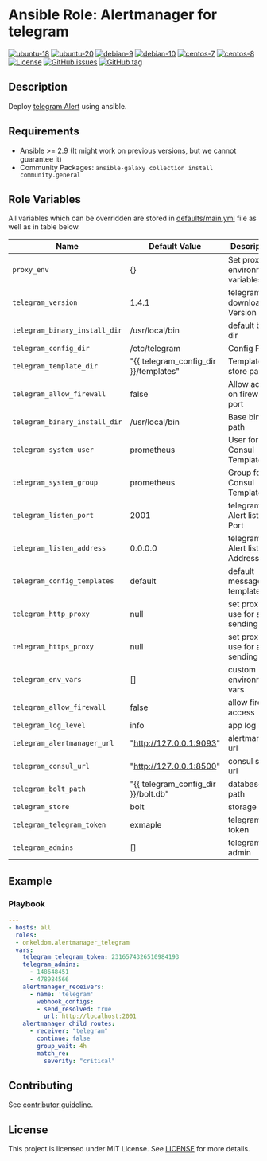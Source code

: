 # Ansible Role: Alertmanager for telegram

[![ubuntu-18](https://img.shields.io/badge/ubuntu-18.x-orange?style=flat&logo=ubuntu)](https://ubuntu.com/)
[![ubuntu-20](https://img.shields.io/badge/ubuntu-20.x-orange?style=flat&logo=ubuntu)](https://ubuntu.com/)
[![debian-9](https://img.shields.io/badge/debian-9.x-orange?style=flat&logo=debian)](https://www.debian.org/)
[![debian-10](https://img.shields.io/badge/debian-10.x-orange?style=flat&logo=debian)](https://www.debian.org/)
[![centos-7](https://img.shields.io/badge/centos-7.x-orange?style=flat&logo=centos)](https://www.centos.org/)
[![centos-8](https://img.shields.io/badge/centos-8.x-orange?style=flat&logo=centos)](https://www.centos.org/)
[![License](https://img.shields.io/badge/license-MIT%20License-brightgreen.svg?style=flat)](https://opensource.org/licenses/MIT)
[![GitHub issues](https://img.shields.io/github/issues/OnkelDom/ansible-role-alertmanager-telegram?style=flat)](https://github.com/OnkelDom/ansible-role-alertmanager-telegram/issues)
[![GitHub tag](https://img.shields.io/github/tag/OnkelDom/ansible-role-alertmanager-telegram.svg?style=flat)](https://github.com/OnkelDom/ansible-role-alertmanager-telegram/tags)

## Description

Deploy [telegram Alert](https://github.com/prometheus-telegram/prometheus-telegram) using ansible.

## Requirements

- Ansible >= 2.9 (It might work on previous versions, but we cannot guarantee it)
- Community Packages: `ansible-galaxy collection install community.general`

## Role Variables

All variables which can be overridden are stored in [defaults/main.yml](defaults/main.yml) file as well as in table below.

| Name           | Default Value | Description                        |
| -------------- | ------------- | -----------------------------------|
| `proxy_env` |  {} | Set proxy environment variables |
| `telegram_version` | 1.4.1 | telegram download Version |
| `telegram_binary_install_dir` | /usr/local/bin | default bin dir |
| `telegram_config_dir` | /etc/telegram | Config Path |
| `telegram_template_dir` | "{{ telegram_config_dir }}/templates" | Template store path |
| `telegram_allow_firewall` | false | Allow access on firewalld port |
| `telegram_binary_install_dir` | /usr/local/bin | Base binary path |
| `telegram_system_user` | prometheus | User for Consul Template |
| `telegram_system_group` | prometheus | Group for Consul Template |
| `telegram_listen_port` | 2001 | telegram Alert listen Port |
| `telegram_listen_address` | 0.0.0.0 | telegram Alert listen Address |
| `telegram_config_templates` | default | default message template |
| `telegram_http_proxy` | null | set proxy to use for alert sending |
| `telegram_https_proxy` | null | set proxy to use for alert sending |
| `telegram_env_vars` | [] | custom environment vars |
| `telegram_allow_firewall` | false | allow firewall access |
| `telegram_log_level` | info | app log level |
| `telegram_alertmanager_url` | "http://127.0.0.1:9093" | alertmanager url |
| `telegram_consul_url` | "http://127.0.0.1:8500" | consul store url |
| `telegram_bolt_path` | "{{ telegram_config_dir }}/bolt.db" | database path |
| `telegram_store` | bolt | storage type |
| `telegram_telegram_token` | exmaple | telegram bot token |
| `telegram_admins` | [] | telegram admin |

## Example

### Playbook

```yaml
---
- hosts: all
  roles:
  - onkeldom.alertmanager_telegram
  vars:
    telegram_telegram_token: 2316574326510984193
    telegram_admins:
      - 148648451
      - 478984566
    alertmanager_receivers:
      - name: 'telegram'
        webhook_configs:
        - send_resolved: true
          url: http://localhost:2001
    alertmanager_child_routes:
      - receiver: "telegram"
        continue: false
        group_wait: 4h
        match_re:
          severity: "critical"
```

## Contributing

See [contributor guideline](CONTRIBUTING.md).

## License

This project is licensed under MIT License. See [LICENSE](/LICENSE) for more details.
